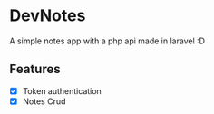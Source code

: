 # DevNotes

A simple notes app with a php api made in laravel :D

## Features

-   [x] Token authentication
-   [x] Notes Crud
